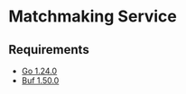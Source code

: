 # Matchmaking Service

## Requirements

- [Go 1.24.0](https://go.dev/doc/install)
- [Buf 1.50.0](https://buf.build/docs/cli/installation/)
